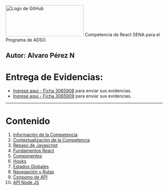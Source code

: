 <img src="https://somospnt.com/images/blog/cover/componentes-react.png" alt="Logo de GitHub" width="250" height="100">
Competencia de React SENA para el Programa de ADSO

**Autor:** Alvaro Pérez N
---

# Entrega de Evidencias:
- [Ingrese aqui - Ficha 3065908](https://classroom.google.com/c/Nzc3MTk0NDIzMTA4?cjc=6unoea7z) para enviar sus evidencias.
- [Ingrese aqui - Ficha 3065909](https://classroom.google.com/c/Nzg0NDQwOTY3NTM0?cjc=kkr6hz5l) para enviar sus evidencias.
---

# Contenido
1. [Información de la Competencia](https://github.com/aperezn298/ReactSENA/tree/main/01_InfoCompetencia_3065908)
2. [Contextualización de la Competencia](https://github.com/aperezn298/ReactSENA/tree/main/02_ContextualizacionCompetencia)
3. [Repaso de Javascript](https://github.com/aperezn298/ReactSENA/tree/main/03_RepasoJavascript)
4. [Fundamentos React](https://github.com/aperezn298/ReactSENA/tree/main/04_FundamentosReact)
5. [Componentes](https://github.com/aperezn298/ReactSENA/tree/main/05_Componentes)
6. [Hooks](https://github.com/aperezn298/ReactSENA/tree/main/06_Hooks)
7. [Estados Globales](https://github.com/aperezn298/ReactSENA/tree/main/07_EstadosGlobales)
8. [Navegación y Rutas](https://github.com/aperezn298/ReactSENA/tree/main/08_Navegacion)
9. [Consumo de API](https://github.com/aperezn298/ReactSENA/tree/main/09_ConsumoAPI)
10. [API Node JS](https://github.com/aperezn298/ReactSENA/tree/main/10_API_NodeJS)
